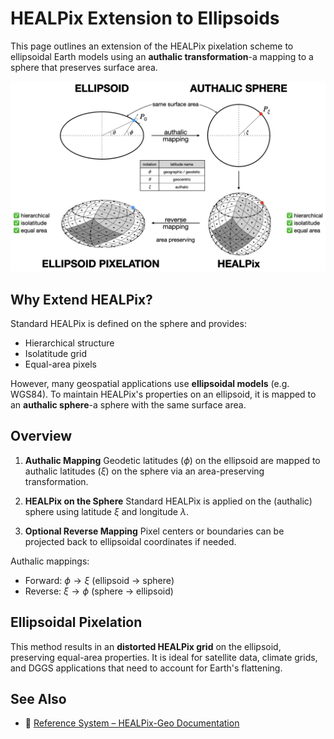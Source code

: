 # HEALPix Extension to Ellipsoids

This page outlines an extension of the HEALPix pixelation scheme to ellipsoidal Earth models using an **authalic transformation**-a mapping to a sphere that preserves surface area.

![Ellipsoidal to Authalic Mapping](../healpix/ellipsoid_schema.png)

## Why Extend HEALPix?

Standard HEALPix is defined on the sphere and provides:

- Hierarchical structure
- Isolatitude grid
- Equal-area pixels

However, many geospatial applications use **ellipsoidal models** (e.g. WGS84). To maintain HEALPix's properties on an ellipsoid, it is mapped to an **authalic sphere**-a sphere with the same surface area.

## Overview

1. **Authalic Mapping**
   Geodetic latitudes ($\phi$) on the ellipsoid are mapped to authalic latitudes ($\xi$) on the sphere via an area-preserving transformation.

2. **HEALPix on the Sphere**
   Standard HEALPix is applied on the (authalic) sphere using latitude $\xi$ and longitude $\lambda$.

3. **Optional Reverse Mapping**
   Pixel centers or boundaries can be projected back to ellipsoidal coordinates if needed.

Authalic mappings:

- Forward: $\phi \to \xi$ (ellipsoid $\to$ sphere)
- Reverse: $\xi \to \phi$ (sphere $\to$ ellipsoid)

## Ellipsoidal Pixelation

This method results in an **distorted HEALPix grid** on the ellipsoid, preserving equal-area properties. It is ideal for satellite data, climate grids, and DGGS applications that need to account for Earth's flattening.

## See Also

- 📄 [Reference System – HEALPix-Geo Documentation](../reference-system.md)
